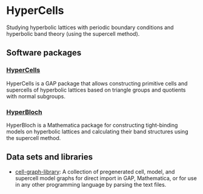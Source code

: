 # HyperCells

Studying hyperbolic lattices with periodic boundary conditions and hyperbolic band theory (using the supercell method).

## Software packages
### [HyperCells](https://github.com/HyperCells/HyperCells)
HyperCells is a GAP package that allows constructing primitive cells and supercells of hyperbolic lattices based on triangle groups and quotients with normal subgroups. 

### [HyperBloch](https://github.com/HyperCells/HyperBloch)
HyperBloch is a Mathematica package for constructing tight-binding models on hyperbolic lattices and calculating their band structures using the supercell method.

## Data sets and libraries
- [cell-graph-library](https://github.com/HyperCells/cell-graph-library): A collection of pregenerated cell, model, and supercell model graphs for direct import in GAP, Mathematica, or for use in any other programming language by parsing the text files.
